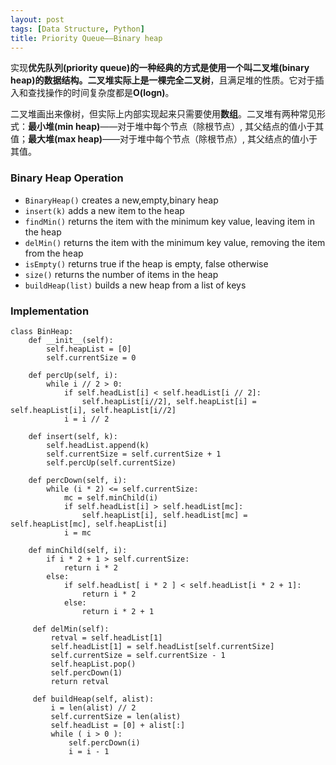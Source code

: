 ```yaml
---
layout: post        
tags: [Data Structure, Python]    
title: Priority Queue——Binary heap
---
```


实现**优先队列(priority queue)**的一种经典的方式是使用一个叫**二叉堆(binary heap)**的数据结构。二叉堆实际上是一棵**完全二叉树**，且满足堆的性质。它对于插入和查找操作的时间复杂度都是**O(logn)**。

二叉堆画出来像树，但实际上内部实现起来只需要使用**数组**。二叉堆有两种常见形式：**最小堆(min heap)**——对于堆中每个节点（除根节点）, 其父结点的值小于其值；**最大堆(max heap)**——对于堆中每个节点（除根节点）, 其父结点的值小于其值。



### Binary Heap Operation
+ `BinaryHeap()` creates a new,empty,binary heap
+ `insert(k)` adds a new item to the heap
+ `findMin()` returns the item with the minimum key value, leaving item in the heap
+ `delMin()` returns the item with the minimum key value, removing the item from the heap
+ `isEmpty()` returns true if the heap is empty, false otherwise
+ `size()` returns the number of items in the heap
+ `buildHeap(list)` builds a new heap from a list of keys

### Implementation

    class BinHeap:
        def __init__(self):
            self.heapList = [0]
            self.currentSize = 0

        def percUp(self, i):
            while i // 2 > 0:
                if self.headList[i] < self.headList[i // 2]:
                    self.heapList[i//2], self.heapList[i] = self.heapList[i], self.heapList[i//2]
                i = i // 2

        def insert(self, k):
            self.headList.append(k)
            self.currentSize = self.currentSize + 1
            self.percUp(self.currentSize)

        def percDown(self, i):
            while (i * 2) <= self.currentSize:
                mc = self.minChild(i)
                if self.headList[i] > self.headList[mc]:
                    self.heapList[i], self.headList[mc] = self.heapList[mc], self.heapList[i]
                i = mc

        def minChild(self, i):
            if i * 2 + 1 > self.currentSize:
                return i * 2
            else:
                if self.headList[ i * 2 ] < self.headList[i * 2 + 1]:
                    return i * 2
                else: 
                    return i * 2 + 1

         def delMin(self):
             retval = self.headList[1]
             self.headList[1] = self.headList[self.currentSize]
             self.currentSize = self.currentSize - 1
             self.heapList.pop()
             self.percDown(1)
             return retval

         def buildHeap(self, alist):
             i = len(alist) // 2
             self.currentSize = len(alist)
             self.headList = [0] + alist[:]
             while ( i > 0 ):
                 self.percDown(i)
                 i = i - 1
